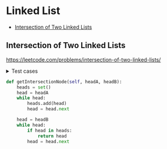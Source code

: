 
# Linked List

+ [Intersection of Two Linked Lists](intersection-of-two-linked-lists)


## Intersection of Two Linked Lists
https://leetcode.com/problems/intersection-of-two-linked-lists/

<details><summary>Test cases</summary><blockquote>

```python
import unittest
import Intersection_of_Two_Linked_Lists as ITLL


class TestIntersectionofTwolinkedlists(unittest.TestCase):
    def setUp(self):
        self.solution = ITLL.Solution()

    def test_intersection_of_two_linkedl_ists(self):
        expected = None
        actual = self.solution.getIntersectionNode(self.build_linked_list([4, 1, 8, 4, 5]),
                                                   self.build_linked_list([5, 6, 1, 8, 4, 5]))
        self.assertEqual(expected, actual)

    def build_linked_list(self, source):
        prev_link = None
        for i in source[::-1]:
            elem = ITLL.ListNode(i, prev_link)
            prev_link = elem
        return elem

    def get_linked_list_values(self, head):
        result = []
        curr = head
        while curr is not None:
            result.append(curr.val)
            curr = curr.next
        return result


if __name__ == '__main__':
    unittest.main()

```

</blockquote></details>

```python
def getIntersectionNode(self, headA, headB):
    heads = set()
    head = headA
    while head:
        heads.add(head)
        head = head.next

    head = headB
    while head:
        if head in heads:
            return head
        head = head.next
```

